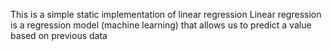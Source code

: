 This is a simple static implementation of linear regression 
Linear regression is a regression model (machine learning) that allows us to predict a value based on previous data